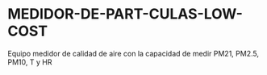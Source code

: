 # MEDIDOR-DE-PART-CULAS-LOW-COST
Equipo medidor de calidad de aire con la capacidad de medir PM21, PM2.5, PM10, T y HR
